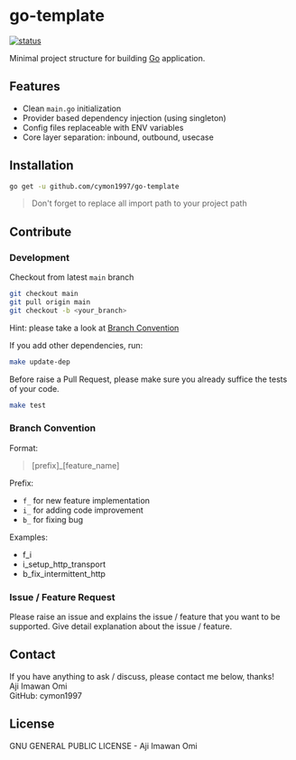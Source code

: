 # go-template

[![status](https://img.shields.io/badge/status-in%20development-green)](#development)

Minimal project structure for building [Go](https://golang.org) application.

## Features

- Clean `main.go` initialization
- Provider based dependency injection (using singleton)
- Config files replaceable with ENV variables 
- Core layer separation: inbound, outbound, usecase 

## Installation

```bash
go get -u github.com/cymon1997/go-template
```

> Don't forget to replace all import path to your project path

## Contribute

### Development

Checkout from latest `main` branch
```bash
git checkout main 
git pull origin main 
git checkout -b <your_branch>
```
Hint: please take a look at [Branch Convention](#branch-convention)

If you add other dependencies, run:
```bash
make update-dep 
```

Before raise a Pull Request, please make sure you already suffice the tests of your code.

```bash
make test
```

### Branch Convention

Format:
> [prefix]_[feature_name]

Prefix:
- `f_` for new feature implementation
- `i_` for adding code improvement
- `b_` for fixing bug

Examples:
- f_i
- i_setup_http_transport
- b_fix_intermittent_http

### Issue / Feature Request

Please raise an issue and explains the issue / feature that you want to be supported.
Give detail explanation about the issue / feature.

## Contact

If you have anything to ask / discuss, please contact me below, thanks!   
Aji Imawan Omi  
GitHub: cymon1997

## License

GNU GENERAL PUBLIC LICENSE - Aji Imawan Omi
